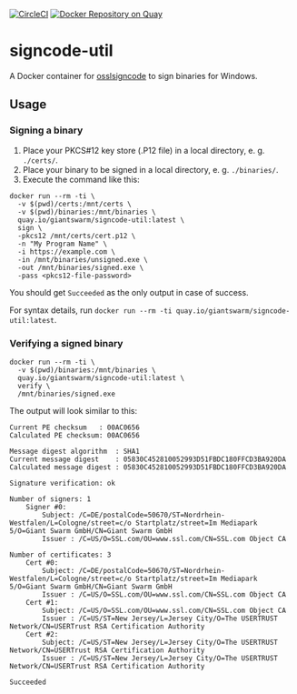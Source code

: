 [![CircleCI](https://circleci.com/gh/giantswarm/signcode-util.svg?style=shield)](https://circleci.com/gh/giantswarm/signcode-util)
[![Docker Repository on Quay](https://quay.io/repository/giantswarm/signcode-util/status "Docker Repository on Quay")](https://quay.io/repository/giantswarm/signcode-util)

# signcode-util

A Docker container for [osslsigncode](https://sourceforge.net/projects/osslsigncode/files/osslsigncode/) to sign binaries for Windows.


## Usage

### Signing a binary

1. Place your PKCS#12 key store (.P12 file) in a local directory, e. g. `./certs/`.
2. Place your binary to be signed in a local directory, e. g. `./binaries/`.
3. Execute the command like this:

```nohighlight
docker run --rm -ti \
  -v $(pwd)/certs:/mnt/certs \
  -v $(pwd)/binaries:/mnt/binaries \
  quay.io/giantswarm/signcode-util:latest \
  sign \
  -pkcs12 /mnt/certs/cert.p12 \
  -n "My Program Name" \
  -i https://example.com \
  -in /mnt/binaries/unsigned.exe \
  -out /mnt/binaries/signed.exe \
  -pass <pkcs12-file-password>
```

You should get `Succeeded` as the only output in case of success.

For syntax details, run `docker run --rm -ti quay.io/giantswarm/signcode-util:latest`.

### Verifying a signed binary

```nohighlight
docker run --rm -ti \
  -v $(pwd)/binaries:/mnt/binaries \
  quay.io/giantswarm/signcode-util:latest \
  verify \
  /mnt/binaries/signed.exe
```

The output will look similar to this:

```
Current PE checksum   : 00AC0656
Calculated PE checksum: 00AC0656

Message digest algorithm  : SHA1
Current message digest    : 05830C452810052993D51FBDC180FFCD3BA920DA
Calculated message digest : 05830C452810052993D51FBDC180FFCD3BA920DA

Signature verification: ok

Number of signers: 1
	Signer #0:
		Subject: /C=DE/postalCode=50670/ST=Nordrhein-Westfalen/L=Cologne/street=c/o Startplatz/street=Im Mediapark 5/O=Giant Swarm GmbH/CN=Giant Swarm GmbH
		Issuer : /C=US/O=SSL.com/OU=www.ssl.com/CN=SSL.com Object CA

Number of certificates: 3
	Cert #0:
		Subject: /C=DE/postalCode=50670/ST=Nordrhein-Westfalen/L=Cologne/street=c/o Startplatz/street=Im Mediapark 5/O=Giant Swarm GmbH/CN=Giant Swarm GmbH
		Issuer : /C=US/O=SSL.com/OU=www.ssl.com/CN=SSL.com Object CA
	Cert #1:
		Subject: /C=US/O=SSL.com/OU=www.ssl.com/CN=SSL.com Object CA
		Issuer : /C=US/ST=New Jersey/L=Jersey City/O=The USERTRUST Network/CN=USERTrust RSA Certification Authority
	Cert #2:
		Subject: /C=US/ST=New Jersey/L=Jersey City/O=The USERTRUST Network/CN=USERTrust RSA Certification Authority
		Issuer : /C=US/ST=New Jersey/L=Jersey City/O=The USERTRUST Network/CN=USERTrust RSA Certification Authority

Succeeded
```
